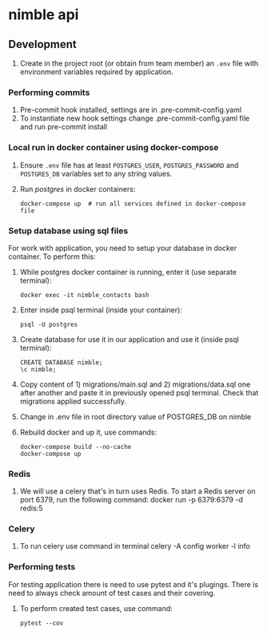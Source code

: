 # nimble api

## Development

1. Create in the project root (or obtain from team member) an `.env` file with 
    environment variables required by application.

### Performing commits

1. Pre-commit hook installed, settings are in .pre-commit-config.yaml
2. To instantiate new hook settings change .pre-commit-config.yaml file
     and run     pre-commit install

### Local run in docker container using docker-compose

1. Ensure `.env` file has at least `POSTGRES_USER`, `POSTGRES_PASSWORD` and 
    `POSTGRES_DB` variables set to any string values.
2. Run _postgres_ in docker containers:

       docker-compose up  # run all services defined in docker-compose file

### Setup database using sql files

For work with application, you need to setup your database in docker container. To perform this:

1. While postgres docker container is running, enter it (use separate terminal):

       docker exec -it nimble_contacts bash

2. Enter inside psql terminal (inside your container):

       psql -U postgres

3. Create database for use it in our application and use it (inside psql terminal):

       CREATE DATABASE nimble;
       \c nimble;

4. Copy content of 1) migrations/main.sql and 2) migrations/data.sql one after another
      and paste it in previously opened psql terminal.
      Check that migrations applied successfully.

5. Change in .env file in root directory value of POSTGRES_DB on nimble

6. Rebuild docker and up it, use commands:

       docker-compose build --no-cache
       docker-compose up

### Redis

1. We will use a celery that's in turn uses Redis. 
    To start a Redis server on port 6379, run the following command:
        docker run -p 6379:6379 -d redis:5

### Celery

1. To run celery use command in terminal
    celery -A config worker -l info

### Performing tests

For testing application there is need to use pytest and it's plugings.
There is need to always check amount of test cases and their covering.

1. To perform created test cases, use command:

       pytest --cov